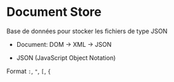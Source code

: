 # Document Store

Base de données pour stocker les fichiers de type JSON

* Document:
  DOM -> XML -> JSON

* JSON (JavaScript Object Notation)

Format `:`, `"`, `[`, `{` 
  

